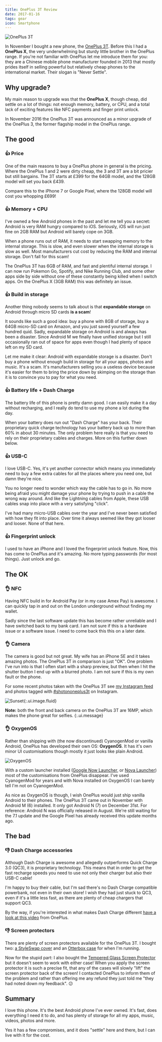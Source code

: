```yaml
---
title: OnePlus 3T Review
date: 2017-01-16
tags: gear
icon: Smartphone
---
```


![OnePlus 3T](../images/blog/2017/oneplus-3t-review/oneplus-3t.jpg)

In November I bought a new phone, the [OnePlus 3T](https://oneplus.net/). Before this I had a __OnePlus X__, the very underwhelming but sturdy little brother in the OnePlus range. If you're not familiar with OnePlus let me introduce them for you: they are a Chinese mobile phone manufacturer founded in 2013 that mostly prides itself in selling powerful but relatively cheap phones to the international market. Their slogan is "Never Settle".

## Why upgrade?

My main reason to upgrade was that the __OnePlus X__, though cheap, did settle on a lot of things: not enough memory, battery, or CPU, and a total lack of exciting features like NFC payments and finger print unlock.

In November 2016 the OnePlus 3T was announced as a minor upgrade of the OnePlus 3, the former flagship model in the OnePlus range.

## The good

### 👍 Price

One of the main reasons to buy a OnePlus phone in general is the pricing. Where the OnePlus 1 and 2 were dirty cheap, the 3 and 3T are a bit pricier but still bargains. The 3T starts at £399 for the 64GB model, and the 128GB model will set you back £439.

Compare this to the iPhone 7 or Google Pixel, where the 128GB model will cost you whopping £699!

### 👍 Memory + CPU

I've owned a few Android phones in the past and let me tell you a secret: Android is very RAM hungry compared to iOS. Seriously, iOS will run just fine on 2GB RAM but Android will barely cope on 3GB.

When a phone runs out of RAM, it needs to start swapping memory to the internal storage. This is slow, and even slower when the internal storage is slow as well. Most manufacturers cut cost by reducing the RAM and internal storage. Don't fall for this scam!

The OnePlus 3T has 6GB of RAM, and fast and plentiful internal storage. I can now run Pokemon Go, Spotify, and Nike Running Club, and some other apps side by side without one of these constantly being killed when I switch apps. On the OnePlus X (3GB RAM) this was definitely an issue.

### 👍 Build in storage

Another thing nobody seems to talk about is that __expandable storage__ on Android through micro SD cards __is a scam__!

It sounds like such a good idea: buy a phone with 8GB of storage, buy a 64GB micro-SD card on Amazon, and you just saved yourself a few hundred quid. Sadly, expandable storage on Android is and always has been a disaster. Since Android M we finally have unified storage but I still occasionally ran out of space for apps even though I had plenty of space left on my SD card.

Let me make it clear: Android with expandable storage is a disaster. Don't buy a phone without enough build in storage for all your apps, photos and music. It's a scam. It's manufacturers selling you a useless device because it's easier for them to bring the price down by skimping on the storage than it is to convince you to pay for what you need.

### 👍 Battery life + Dash Charge

The battery life of this phone is pretty damn good. I can easily make it a day without recharging, and I really do tend to use my phone a lot during the day.

When your battery does run out "Dash Charge" has your back. Their proprietary quick charge technology has your battery back up to more than 60% in about 30 minutes. The only problem here really is that you need to rely on their proprietary cables and charges. More on this further down below.

### 👍 USB-C

I love USB-C. Yes, it's yet another connector which means you immediately need to buy a few extra cables for all the places where you need one, but damn they're nice.

You no longer need to wonder which way the cable has to go in. No more being afraid you might damage your phone by trying to push in a cable the wrong way around. And like the Lightning cables from Apple, these USB cables snap into place with a very satisfying "click".

I've had many micro-USB cables over the year and I've never been satisfied with how they fit into place. Over time it always seemed like they got looser and looser. None of that here.

### 👍 Fingerprint unlock

I used to have an iPhone and I loved the fingerprint unlock feature. Now, this has come to OnePlus and it's amazing. No more typing passwords (for most things). Just unlock and go.

## The OK

### 👌 NFC

Having NFC build in for Android Pay (or in my case Amex Pay) is awesome. I can quickly tap in and out on the London underground without finding my wallet.

Sadly since the last software update this has become rather unreliable and I have switched back to my bank card. I am not sure if this is a hardware issue or a software issue. I need to come back this this on a later date.

### 👌 Camera

The camera is good but not great. My wife has an iPhone SE and it takes amazing photos. The OnePlus 3T in comparison is just "OK". One problem I've run into is that I often start with a sharp preview, but then when I hit the shutter button I end up with a blurred photo. I am not sure if this is my own fault or the phone.

For some recent photos taken with the OnePlus 3T see [my Instagram feed](https://www.instagram.com/cristiano_betta/) and photos tagged with [#shotononeplus3t](https://www.instagram.com/explore/tags/shotononeplus3t/) on Instagram.

![Sunset](../images/blog/2017/oneplus-3t-review/shot.jpg){:.ui.image.fluid}


__Note:__ both the front and back camera on the OnePlus 3T are 16MP, which makes the phone great for selfies.
{:.ui.message}

### 👌 OxygenOS

Rather than shipping with (the now discontinued) CyanogenMod or vanilla Android, OnePlus has developed their own OS: __OxygenOS__. It has it's own minor UI  customisations though mostly it just looks like plain Android.

![OxygenOS](../images/blog/2017/oneplus-3t-review/oxygenos.png)

With a custom launcher  installed ([Google Now Launcher](https://play.google.com/store/apps/details?id=com.google.android.launcher), or [Nova Launcher](https://play.google.com/store/apps/details?id=com.teslacoilsw.launcher)) most of the customisations from OnePlus disappear. I've used CyanogenMod for years and with Nova installed on OxygenOS I can barely tell I'm not on CyanogenMod.

As nice as OxygenOS is though, I wish OnePlus would just ship vanilla Android to their phones. The OnePlus 3T came out in November with Android M (6) installed. It only got Android N (7) on December 31st. For reference: Android N was officially released in August.  We're still waiting for the 7.1 update and the Google Pixel has already received this update months ago.

## The bad

### 👎 Dash Charge accessories

Although Dash Charge is awesome and allegedly outperforms Quick Charge 3.0 (QC3), it is proprietary technology. This means that in order to get the fast recharge speeds you need to use not only their charger but also their USB-C cable!

I'm happy to buy their cable, but I'm sad there's no Dash Charge compatible powerbank, not even in their own store! I wish they had just stuck to QC3, even if it's a little less fast, as there are plenty of cheap chargers that support QC3.

By the way, if you're interested in what makes Dash Charge different [have a look at this video](https://www.youtube.com/watch?v=mpQIDeu1DCE) from OnePlus.

### 👎 Screen protectors

There are plenty of screen protectors available for the OnePlus 3T. I bought two: [a StyleSwap cover](https://oneplus.net/uk/oneplus-2-styleswap-cover) and an [Otterbox case](https://oneplus.net/uk/otterbox-case-for-oneplus-3-3t) for when I'm running.

Now for the stupid part: I also bought the [Tempered Glass Screen Protector](https://oneplus.net/uk/oneplus-3-3t-curved-tempered-glass-screen-protector) but it doesn't seem to work with either case! When you apply the screen protector it is such a precise fit, that any of the cases will slowly "lift" the screen protector back of the screen! I contacted OnePlus to inform them of the problem and rather than offering me any refund they just told me "they had noted down my feedback". 😕

## Summary

I love this phone. It's the best Android phone I've ever owned. It's fast, does everything I need it to do, and has plenty of storage for all my apps, music, videos, photos and more.

Yes it has a few compromises, and it does "settle" here and there, but I can live with it for the cost.
